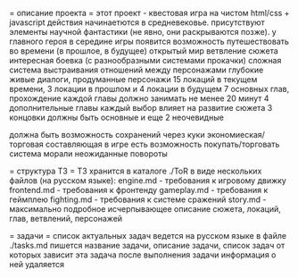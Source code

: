 = описание проекта =
этот проект - квестовая игра на чистом html/css + javascript
действия начинаетются в средневековье.
присутствуют элементы научной фантастики (не явно, они раскрываются позже). у главного героя в середине игры появится возможность путешествовать во времени (в прошлое, в будущее)
открытый мир
ветвление сюжета
интересная боевка (с разнообразными системами прокачки)
сложная система выстраивания отношений между персонажами
глубокие живые диалоги, продуманные персонажи
15 локаций в текущем времени, 3 локации в прошлом и 4 локации в будущем
7 основных глав, прохождение каждой главы должно занимать не менее 20 минут
4 дополнительные главы
каждый выбор влияет на развитие сюжета
3 концовки должны быть основные и еще 2 неочевидные

должна быть возможность сохранений через куки
экономиеская/торговая составляющая
в игре есть возможность покупать/торговать
система морали
неожиданные повороты

= структура ТЗ =
ТЗ хранится в каталоге ./ToR в виде нескольких файлов (на русском языке):
engine.md - требования к игровому движку
frontend.md - требования к фронтенду
gameplay.md - требования к геймплею
fighting.md - требования к системе сражений
story.md - максимально подробное исчерпывающее описание сюжета, локаций, глав, ветвлений, персонажей

= задачи =
список актуальных задач ведется на русском языке в файле ./tasks.md
пишется название задачи, описание задачи, список задач от которых зависит эта задача
после выполнения задачи информация о ней удаляется
